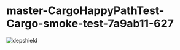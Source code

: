 # master-CargoHappyPathTest-Cargo-smoke-test-7a9ab11-627

![depshield](https://ci.dev.depshield.sonatype.org/badges/depshield-ci/master-CargoHappyPathTest-Cargo-smoke-test-7a9ab11-627/depshield.svg)